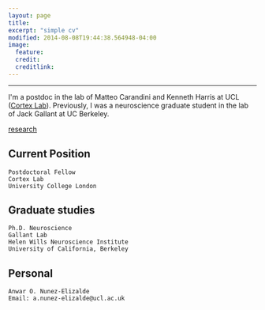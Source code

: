 ```yaml
---
layout: page
title:
excerpt: "simple cv"
modified: 2014-08-08T19:44:38.564948-04:00
image:
  feature:
  credit:
  creditlink:
---
```


***

I'm a postdoc in the lab of Matteo Carandini and Kenneth Harris at UCL ([Cortex Lab][cortexlab]). Previously, I was a neuroscience graduate student in the lab of Jack Gallant at UC Berkeley.

<a markdown="0" href="{{ site.url }}/research" class="btn">research</a>

## Current Position

	Postdoctoral Fellow
	Cortex Lab
	University College London


## Graduate studies

	Ph.D. Neuroscience
	Gallant Lab
	Helen Wills Neuroscience Institute
	University of California, Berkeley


## Personal

	Anwar O. Nunez-Elizalde
	Email: a.nunez-elizalde@ucl.ac.uk

[cortexlab]: https://www.ucl.ac.uk/cortexlab/

